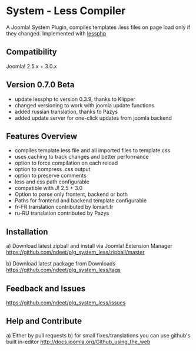 # System - Less Compiler
A Joomla! System Plugin, compiles templates .less files on page load only if they changed. Implemented with [lessphp]


[lessphp]: https://github.com/leafo/lessphp

## Compatibility
Joomla! 2.5.x + 3.0.x

## Version 0.7.0 Beta
+ update lessphp to version 0.3.9, thanks to Klipper
+ changed versioning to work with joomla update functions
+ added russian translation, thanks to Pazys
+ added update server for one-click updates from joomla backend

## Features Overview
+ compiles template.less file and all imported files to template.css
+ uses caching to track changes and better performance
+ option to force compilation on each reload
+ option to compress .css output
+ option to preserve comments
+ less and css path configurable
+ compatible with J! 2.5 + 3.0
+ Option to parse only frontent, backend or both
+ Paths for frontend and backend template configurable
+ fr-FR translation contributed by lomart.fr
+ ru-RU translation contributed by Pazys

## Installation
a) Download latest zipball and install via Joomla! Extension Manager
https://github.com/ndeet/plg_system_less/zipball/master

b) Download latest package from Downloads
https://github.com/ndeet/plg_system_less/tags

## Feedback and Issues
https://github.com/ndeet/plg_system_less/issues

## Help and Contribute
a) Either by pull requests
b) for small fixes/translations you can use github's built in-editor
http://docs.joomla.org/Github_using_the_web

